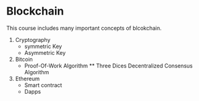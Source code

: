 # Blockchain
This course includes many important concepts of blcokchain. 
1. Cryptography
   * symmetric Key
   * Asymmetric Key
2. Bitcoin
   * Proof-Of-Work Algorithm
    ** Three Dices Decentralized Consensus Algorithm
3. Ethereum
   * Smart contract
   * Dapps
